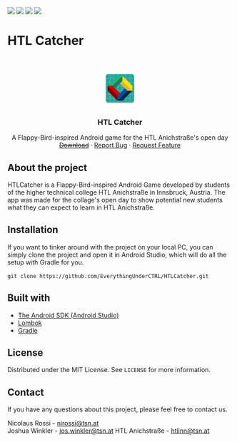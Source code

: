 <!-- shields -->
[![](https://img.shields.io/github/issues/EverythingUnderCTRL/HTLCatcher)](https://github.com/EverythingUnderCTRL/HTLCatcher/issues)
[![](https://img.shields.io/github/stars/EverythingUnderCTRL/HTLCatcher)](https://github.com/EverythingUnderCTRL/HTLCatcher/stargazers)
[![](https://tokei.rs/b1/github/EverythingUnderCTRL/HTLCatcher?category=code)](https://github.com/XAMPPRocky/tokei)
[![](https://img.shields.io/github/license/EverythingUnderCTRL/HTLCatcher)](https://github.com/EverythingUnderCTRL/HTLCatcher/blob/master/LICENSE)

# HTL Catcher


<!-- PROJECT LOGO -->
<br/>
<p align="center">
  <a href="http://htlanichstrasse.tirol">
    <img src="app/src/main/htllogo-web.png" alt="HTL Logo" width="80" height="80">
  </a>

  <h3 align="center">HTL Catcher</h3>

  <p align="center">
    A Flappy-Bird-inspired Android game for the HTL Anichstraße's open day
    <br/>
    <a href="#" title="Coming soon"><s>Download</s></a>
    ·
    <a href="https://github.com/EverythingUnderCTRL/HTLCatcher/issues">Report Bug</a>
    ·
    <a href="https://github.com/EverythingUnderCTRL/HTLCatcher/issues">Request Feature</a>
  </p>
</p>

## About the project
HTLCatcher is a Flappy-Bird-inspired Android Game developed by students of the higher technical college HTL Anichstraße in Innsbruck, Austria. The app was made for the collage's open day to show potential new students what they can expect to learn in HTL Anichstraße.

## Installation

If you want to tinker around with the project on your local PC, you can simply clone the project and open it in Android Studio, which will do all the setup with Gradle for you.

```
git clone https://github.com/EverythingUnderCTRL/HTLCatcher.git
```

## Built with

- [The Android SDK (Android Studio)](https://developer.android.com/studio/)
- [Lombok](https://projectlombok.org/)
- [Gradle](https://gradle.org/)

## License

Distributed under the MIT License. See `LICENSE` for more information.

## Contact

If you have any questions about this project, please feel free to contact us.

Nicolaus Rossi - nirossi@tsn.at  
Joshua Winkler - jos.winkler@tsn.at
HTL Anichstraße - htlinn@tsn.at

